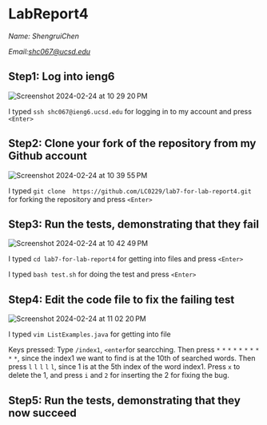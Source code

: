 # LabReport4

 *Name: ShengruiChen*
 
 *Email:shc067@ucsd.edu*

 ## Step1: Log into ieng6
 ![Screenshot 2024-02-24 at 10 29 20 PM](https://github.com/LC0229/cse15l-lab-reports/assets/156004283/047780f5-09e0-4984-9ddd-404d40e96f62)

I typed `ssh shc067@ieng6.ucsd.edu` for logging in to my account and press `<Enter>`

## Step2: Clone your fork of the repository from my  Github account
![Screenshot 2024-02-24 at 10 39 55 PM](https://github.com/LC0229/cse15l-lab-reports/assets/156004283/566eaada-c77f-4dd9-bec9-b7c9849bedb1)

I typed `git clone  https://github.com/LC0229/lab7-for-lab-report4.git` for forking the repository and press `<Enter>`

## Step3: Run the tests, demonstrating that they fail
![Screenshot 2024-02-24 at 10 42 49 PM](https://github.com/LC0229/cse15l-lab-reports/assets/156004283/609ad44e-e021-4c1b-beb7-9c9a2f7c9f29)

I typed `cd lab7-for-lab-report4` for getting into files and press `<Enter>`

I typed `bash test.sh` for doing the test and press `<Enter>`


## Step4: Edit the code file to fix the failing test
![Screenshot 2024-02-24 at 11 02 20 PM](https://github.com/LC0229/cse15l-lab-reports/assets/156004283/3efa874c-4985-476b-bfd8-cfa34cdd4b7a)

I typed `vim ListExamples.java` for getting into file 

Keys pressed: Type `/index1`, `<enter`for searcching. Then press `*` `*` `*` `*` `*` `*` `*` `*` `*` `*`, since the index1 we want to find is at the 10th of searched words. Then press `l` `l` `l` `l` `l`, since 1 is at the 5th index of the word index1. Press `x` to delete the 1, and press `i` and `2` for inserting the 2 for fixing the bug.

## Step5: Run the tests, demonstrating that they now succeed




